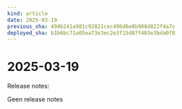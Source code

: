 ```yaml
---
kind: article
date: 2025-03-19
previous_sha: 494b241a981c92821cec496d6e0b988d822f4a7c
deployed_sha: b1b6bc71a05ea73e3ec2e3f15d87f403e3bda0f8
---
```


# 2025-03-19

Release notes:

Geen release notes
